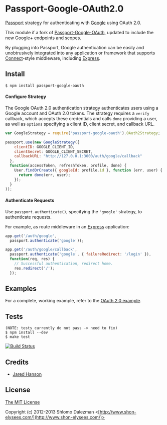 # Passport-Google-OAuth2.0

[Passport](http://passportjs.org/) strategy for authenticating with [Google](http://www.google.com/)
using OAuth 2.0.

This module if a fork of [Passport-Google-OAuth](https://github.com/jaredhanson/passport-google-oauth), 
updated to include the new Google+ endpoints and scopes.

By plugging into Passport, Google authentication can be easily and
unobtrusively integrated into any application or framework that supports
[Connect](http://www.senchalabs.org/connect/)-style middleware, including
[Express](http://expressjs.com/).

## Install

    $ npm install passport-google-oauth

#### Configure Strategy

The Google OAuth 2.0 authentication strategy authenticates users using a Google
account and OAuth 2.0 tokens.  The strategy requires a `verify` callback, which
accepts these credentials and calls `done` providing a user, as well as
`options` specifying a client ID, client secret, and callback URL.

```Javascript
var GoogleStrategy = require('passport-google-oauth').OAuth2Strategy;

passport.use(new GoogleStrategy({
    clientID: GOOGLE_CLIENT_ID,
    clientSecret: GOOGLE_CLIENT_SECRET,
    callbackURL: "http://127.0.0.1:3000/auth/google/callback"
  },
  function(accessToken, refreshToken, profile, done) {
    User.findOrCreate({ googleId: profile.id }, function (err, user) {
      return done(err, user);
    });
  }
));
```

#### Authenticate Requests

Use `passport.authenticate()`, specifying the `'google'` strategy, to
authenticate requests.

For example, as route middleware in an [Express](http://expressjs.com/)
application:

```Javascript
app.get('/auth/google',
  passport.authenticate('google'));

app.get('/auth/google/callback', 
  passport.authenticate('google', { failureRedirect: '/login' }),
  function(req, res) {
    // Successful authentication, redirect home.
    res.redirect('/');
  });
```

## Examples

For a complete, working example, refer to the [OAuth 2.0 example](https://github.com/sdalezman/passport-google-oauth/tree/master/examples).

## Tests
    (NOTE: tests currently do not pass -> need to fix)
    $ npm install --dev
    $ make test

[![Build Status](https://secure.travis-ci.org/jaredhanson/passport-google-oauth.png)](http://travis-ci.org/jaredhanson/passport-google-oauth)

## Credits
  - [Jared Hanson](http://github.com/jaredhanson)

## License

[The MIT License](http://opensource.org/licenses/MIT)

Copyright (c) 2012-2013 Shlomo Dalezman <[http://www.shon-elysees.com/](http://www.shon-elysees.com/)>
